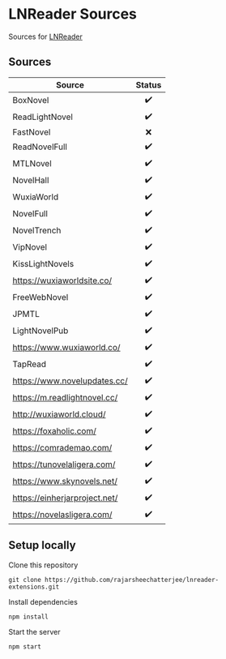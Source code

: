 # LNReader Sources

Sources for [LNReader](https://github.com/rajarsheechatterjee/lnreader)

## Sources

| Source                        |       Status       |
| ----------------------------- | :----------------: |
| BoxNovel                      | :heavy_check_mark: |
| ReadLightNovel                | :heavy_check_mark: |
| FastNovel                     |        :x:         |
| ReadNovelFull                 | :heavy_check_mark: |
| MTLNovel                      | :heavy_check_mark: |
| NovelHall                     | :heavy_check_mark: |
| WuxiaWorld                    | :heavy_check_mark: |
| NovelFull                     | :heavy_check_mark: |
| NovelTrench                   | :heavy_check_mark: |
| VipNovel                      | :heavy_check_mark: |
| KissLightNovels               | :heavy_check_mark: |
| https://wuxiaworldsite.co/    | :heavy_check_mark: |
| FreeWebNovel                  | :heavy_check_mark: |
| JPMTL                         | :heavy_check_mark: |
| LightNovelPub                 | :heavy_check_mark: |
| https://www.wuxiaworld.co/    | :heavy_check_mark: |
| TapRead                       | :heavy_check_mark: |
| https://www.novelupdates.cc/  | :heavy_check_mark: |
| https://m.readlightnovel.cc/  | :heavy_check_mark: |
| http://wuxiaworld.cloud/      | :heavy_check_mark: |
| https://foxaholic.com/        | :heavy_check_mark: |
| https://comrademao.com/       | :heavy_check_mark: |
| https://tunovelaligera.com/   | :heavy_check_mark: |
| https://www.skynovels.net/    | :heavy_check_mark: |
| https://einherjarproject.net/ | :heavy_check_mark: |
| https://novelasligera.com/    | :heavy_check_mark: |

## Setup locally

Clone this repository

```
git clone https://github.com/rajarsheechatterjee/lnreader-extensions.git
```

Install dependencies

```
npm install
```

Start the server

```
npm start
```
